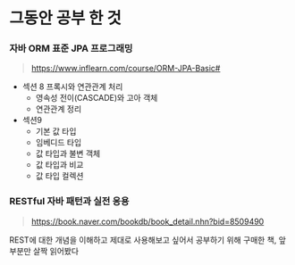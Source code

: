 # 그동안 공부 한 것

### 자바 ORM 표준 JPA 프로그래밍
> https://www.inflearn.com/course/ORM-JPA-Basic#

- 섹션 8 프록시와 연관관계 처리
    - 영속성 전이(CASCADE)와 고아 객체
    - 연관관계 정리
- 섹션9 
    - 기본 값 타입
    - 임베디드 타입
    - 값 타입과 불변 객체
    - 값 타입과 비교
    - 값 타입 컬렉션

### RESTful 자바 패턴과 실전 응용
> https://book.naver.com/bookdb/book_detail.nhn?bid=8509490

REST에 대한 개념을 이해하고 제대로 사용해보고 싶어서 공부하기 위해 구매한 책, 앞 부분만 살짝 읽어봤다